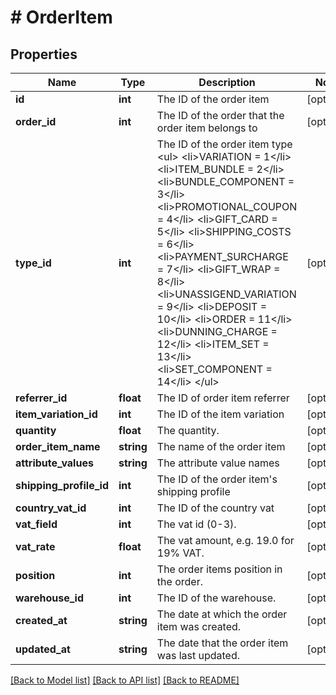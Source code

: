 # # OrderItem

## Properties

Name | Type | Description | Notes
------------ | ------------- | ------------- | -------------
**id** | **int** | The ID of the order item | [optional]
**order_id** | **int** | The ID of the order that the order item belongs to | [optional]
**type_id** | **int** | The ID of the order item type &lt;ul&gt; &lt;li&gt;VARIATION   &#x3D; 1&lt;/li&gt; &lt;li&gt;ITEM_BUNDLE   &#x3D; 2&lt;/li&gt; &lt;li&gt;BUNDLE_COMPONENT  &#x3D; 3&lt;/li&gt; &lt;li&gt;PROMOTIONAL_COUPON &#x3D; 4&lt;/li&gt; &lt;li&gt;GIFT_CARD   &#x3D; 5&lt;/li&gt; &lt;li&gt;SHIPPING_COSTS  &#x3D; 6&lt;/li&gt; &lt;li&gt;PAYMENT_SURCHARGE &#x3D; 7&lt;/li&gt; &lt;li&gt;GIFT_WRAP   &#x3D; 8&lt;/li&gt; &lt;li&gt;UNASSIGEND_VARIATION &#x3D; 9&lt;/li&gt; &lt;li&gt;DEPOSIT    &#x3D; 10&lt;/li&gt; &lt;li&gt;ORDER    &#x3D; 11&lt;/li&gt; &lt;li&gt;DUNNING_CHARGE  &#x3D;   12&lt;/li&gt; &lt;li&gt;ITEM_SET          &#x3D;   13&lt;/li&gt; &lt;li&gt;SET_COMPONENT  &#x3D;   14&lt;/li&gt; &lt;/ul&gt; | [optional]
**referrer_id** | **float** | The ID of order item referrer | [optional]
**item_variation_id** | **int** | The ID of the item variation | [optional]
**quantity** | **float** | The quantity. | [optional]
**order_item_name** | **string** | The name of the order item | [optional]
**attribute_values** | **string** | The attribute value names | [optional]
**shipping_profile_id** | **int** | The ID of the order item&#39;s shipping profile | [optional]
**country_vat_id** | **int** | The ID of the country vat | [optional]
**vat_field** | **int** | The vat id (0-3). | [optional]
**vat_rate** | **float** | The vat amount, e.g. 19.0 for 19% VAT. | [optional]
**position** | **int** | The order items position in the order. | [optional]
**warehouse_id** | **int** | The ID of the warehouse. | [optional]
**created_at** | **string** | The date at which the order item was created. | [optional]
**updated_at** | **string** | The date that the order item was last updated. | [optional]

[[Back to Model list]](../../README.md#models) [[Back to API list]](../../README.md#endpoints) [[Back to README]](../../README.md)
